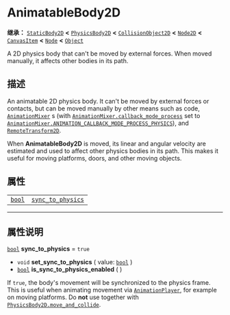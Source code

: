 <!-- ⚠ 请勿编辑本文件 ⚠ -->
<!-- 本文档使用脚本从 WeDot 引擎源码仓库生成。 -->
<!-- 生成脚本：https://github.com/WeDot-Engine/WeDot/tree/4.3/doc/tools/make_md.py； -->
<!-- 原文件：https://github.com/WeDot-Engine/WeDot/tree/4.3/doc/classes/AnimatableBody2D.xml。 -->

<div id="_class_animatablebody2d"></div>

# AnimatableBody2D

**继承：** [`StaticBody2D`](class_staticbody2d.md) **<** [`PhysicsBody2D`](class_physicsbody2d.md) **<** [`CollisionObject2D`](class_collisionobject2d.md) **<** [`Node2D`](class_node2d.md) **<** [`CanvasItem`](class_canvasitem.md) **<** [`Node`](class_node.md) **<** [`Object`](class_object.md)

A 2D physics body that can't be moved by external forces. When moved manually, it affects other bodies in its path.

## 描述

An animatable 2D physics body. It can't be moved by external forces or contacts, but can be moved manually by other means such as code, [`AnimationMixer`](class_animationmixer.md) s (with [`AnimationMixer.callback_mode_process`](class_animationmixer.md#class_animationmixer_property_callback_mode_process) set to [`AnimationMixer.ANIMATION_CALLBACK_MODE_PROCESS_PHYSICS`](class_animationmixer.md#class_animationmixer_constant_animation_callback_mode_process_physics)), and [`RemoteTransform2D`](class_remotetransform2d.md).

When **AnimatableBody2D** is moved, its linear and angular velocity are estimated and used to affect other physics bodies in its path. This makes it useful for moving platforms, doors, and other moving objects.

## 属性

|||
|:-:|:--|
| [`bool`](class_bool.md) | [`sync_to_physics`](class_animatablebody2d.md#class_animatablebody2d_property_sync_to_physics) | ``true`` |

<!-- rst-class:: classref-section-separator -->

---

## 属性说明

<div id="_class_animatablebody2d_property_sync_to_physics"></div>

[`bool`](class_bool.md) **sync_to_physics** = ``true`` <div id="class_animatablebody2d_property_sync_to_physics"></div>

- `void` **set_sync_to_physics** ( value: [`bool`](class_bool.md) )
- [`bool`](class_bool.md) **is_sync_to_physics_enabled** ( )

If `true`, the body's movement will be synchronized to the physics frame. This is useful when animating movement via [`AnimationPlayer`](class_animationplayer.md), for example on moving platforms. Do **not** use together with [`PhysicsBody2D.move_and_collide`](class_physicsbody2d.md#class_physicsbody2d_method_move_and_collide).

[^virtual]: 本方法通常需要用户覆盖才能生效。
[^const]: 本方法无副作用，不会修改该实例的任何成员变量。
[^vararg]: 本方法除了能接受在此处描述的参数外，还能够继续接受任意数量的参数。
[^constructor]: 本方法用于构造某个类型。
[^static]: 调用本方法无需实例，可直接使用类名进行调用。
[^operator]: 本方法描述的是使用本类型作为左操作数的有效运算符。
[^bitfield]: 这个值是由下列位标志构成位掩码的整数。
[^void]: 无返回值。
